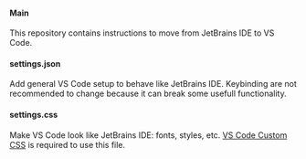 #### Main

This repository contains instructions to move from JetBrains IDE to VS Code.

#### settings.json

Add general VS Code setup to behave like JetBrains IDE.
Keybinding are not recommended to change because it can break some usefull functionality.

#### settings.css

Make VS Code look like JetBrains IDE: fonts, styles, etc.
[VS Code Custom CSS](https://marketplace.visualstudio.com/items?itemName=be5invis.vscode-custom-css) is required to use this file.



